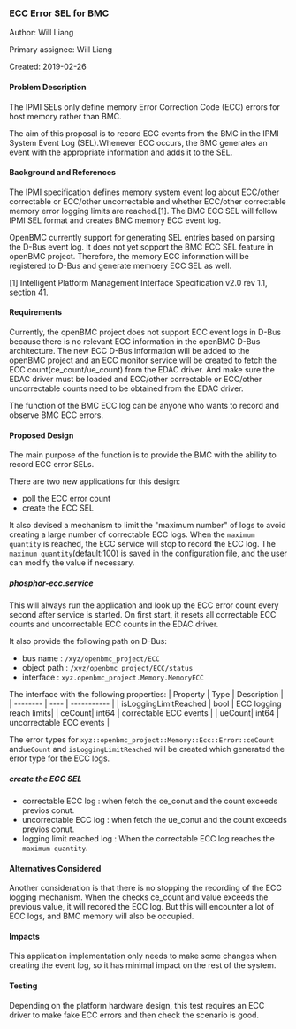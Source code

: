 ### ECC Error SEL for BMC

Author: Will Liang

Primary assignee: Will Liang

Created: 2019-02-26

#### Problem Description

The IPMI SELs only define memory Error Correction Code (ECC) errors for host memory rather than BMC.

The aim of this proposal is to record ECC events from the BMC in the IPMI System Event Log (SEL).Whenever ECC occurs, 
the BMC generates an event with the appropriate information and adds it to the SEL.

#### Background and References

The IPMI specification defines memory system event log about ECC/other correctable or ECC/other uncorrectable 
and whether ECC/other correctable memory error logging limits are reached.[1]. 
The BMC ECC SEL will follow IPMI SEL format and creates BMC memory ECC event log. 

OpenBMC currently support for generating SEL entries based on parsing the D-Bus event log. 
It does not yet sopport the BMC ECC SEL feature in openBMC project.
Therefore, the memory ECC information will be registered to D-Bus and generate memoery ECC SEL as well.

[1] Intelligent Platform Management Interface Specification v2.0 rev 1.1, section 41.

#### Requirements

Currently, the openBMC project does not support ECC event logs in D-Bus because there is no relevant ECC information in the openBMC D-Bus architecture. 
The new ECC D-Bus information will be added to the openBMC project and an ECC monitor service will be created to fetch the ECC count(ce_count/ue_count) from the EDAC driver.
And make sure the EDAC driver must be loaded and ECC/other correctable or ECC/other uncorrectable counts need to be obtained from the EDAC driver. 

The function of the BMC ECC log can be anyone who wants to record and observe BMC ECC errors.

#### Proposed Design

The main purpose of the function is to provide the BMC with the ability to record ECC error SELs. 

There are two new applications for this design:
- poll the ECC error count
- create the ECC SEL

It also devised a mechanism to limit the "maximum number" of logs to avoid creating a large number of correctable ECC logs. When the `maximum quantity` is reached, the ECC service will stop to record the ECC log. The `maximum quantity`(default:100) is saved in the configuration file, and the user can modify the value if necessary.

##### phosphor-ecc.service

This will always run the application and look up the ECC error count every second after service is started. On first start, it resets all correctable ECC counts and uncorrectable ECC counts in the EDAC driver.

It also provide the following path on D-Bus:
- bus name    : `/xyz/openbmc_project/ECC`
- object path : `/xyz/openbmc_project/ECC/status`
- interface   : `xyz.openbmc_project.Memory.MemoryECC`

The interface with the following properties:
| Property | Type | Description |
| -------- | ---- | ----------- |
| isLoggingLimitReached | bool | ECC logging reach limits|
| ceCount| int64 | correctable ECC events |
| ueCount| int64 | uncorrectable ECC events |

The error types for `xyz::openbmc_project::Memory::Ecc::Error::ceCount` and`ueCount` 
and `isLoggingLimitReached` will be created which generated the error type for the ECC logs. 

##### create the ECC SEL

- correctable ECC log : when fetch the ce_conut and the count exceeds previos conut.
- uncorrectable ECC log : when fetch the ue_conut and the count exceeds previos conut.
- logging limit reached log : When the correctable ECC log reaches the `maximum quantity`.


#### Alternatives Considered

Another consideration is that there is no stopping the recording of the ECC logging mechanism. When the checks ce_count and value exceeds the previous value, it will recored the ECC log. But this will encounter a lot of ECC logs, and BMC memory will also be occupied.

#### Impacts

This application implementation only needs to make some changes when 
creating the event log, so it has minimal impact on the rest of the system.

#### Testing

Depending on the platform hardware design, this test requires an ECC
driver to make fake ECC errors and then check the scenario is good.
